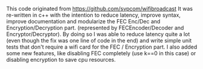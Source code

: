 This code originated from https://github.com/svpcom/wifibroadcast
It was re-written in c++ with the intention to reduce latency, improve syntax, improve documentation 
and modularize the FEC Enc/Dec and Encryption/Decryption part. (represented by FECEncoder/Decoder and Encryptor/Decryptor).
By doing so I was able to reduce latency quite a lot (even though the fix was one line of code in the end) and
write simple unit tests that don't require a wifi card for the FEC / Encryption part.
I also added some new features, like disabling FEC completely (use k==0 in this case) or disabling encryption to save
cpu resources.